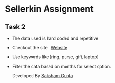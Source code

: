 # Sellerkin Assignment
## Task 2

- The data used is hard coded and repetitive.</br>
- Checkout the site : [Website](https://sellerkin-assignment.vercel.app/)</br>
- Use keywords like [ring, purse, gift, laptop]</br>
- Filter the data based on months for select option.

  Developed By [Saksham Gupta](https://github.com/Saksham-gupta-30)

